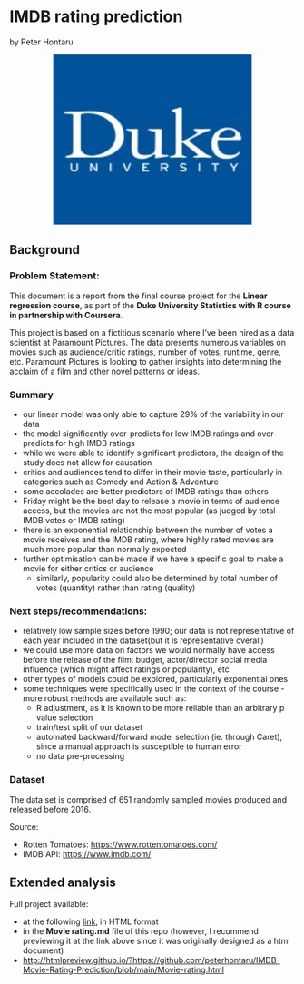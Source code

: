 IMDB rating prediction
================
by Peter Hontaru

<div style="text-align:center">

<img src="figures/dukesquare_blue.jpg" width="350" height="300">

</div>

## Background

### Problem Statement:

This document is a report from the final course project for the **Linear
regression course**, as part of the **Duke University Statistics with R
course in partnership with Coursera**.

This project is based on a fictitious scenario where I’ve been hired as
a data scientist at Paramount Pictures. The data presents numerous
variables on movies such as audience/critic ratings, number of votes,
runtime, genre, etc. Paramount Pictures is looking to gather insights
into determining the acclaim of a film and other novel patterns or
ideas.

### Summary

-   our linear model was only able to capture 29% of the variability in
    our data
-   the model significantly over-predicts for low IMDB ratings and
    over-predicts for high IMDB ratings
-   while we were able to identify significant predictors, the design of
    the study does not allow for causation
-   critics and audiences tend to differ in their movie taste,
    particularly in categories such as Comedy and Action & Adventure
-   some accolades are better predictors of IMDB ratings than others
-   Friday might be the best day to release a movie in terms of audience
    access, but the movies are not the most popular (as judged by total
    IMDB votes or IMDB rating)
-   there is an exponential relationship between the number of votes a
    movie receives and the IMDB rating, where highly rated movies are
    much more popular than normally expected
-   further optimisation can be made if we have a specific goal to make
    a movie for either critics or audience
    -   similarly, popularity could also be determined by total number
        of votes (quantity) rather than rating (quality)

### Next steps/recommendations:

-   relatively low sample sizes before 1990; our data is not
    representative of each year included in the dataset(but it is
    representative overall)
-   we could use more data on factors we would normally have access
    before the release of the film: budget, actor/director social media
    influence (which might affect ratings or popularity), etc
-   other types of models could be explored, particularly exponential
    ones
-   some techniques were specifically used in the context of the
    course - more robust methods are available such as:
    -   R adjustment, as it is known to be more reliable than an
        arbitrary p value selection
    -   train/test split of our dataset
    -   automated backward/forward model selection (ie. through Caret),
        since a manual approach is susceptible to human error
    -   no data pre-processing

### Dataset

The data set is comprised of 651 randomly sampled movies produced and
released before 2016.

Source:

-   Rotten Tomatoes: <https://www.rottentomatoes.com/>
-   IMDB API: <https://www.imdb.com/>

## Extended analysis

Full project available:

-   at the following
    [link](http://htmlpreview.github.io/?https://github.com/peterhontaru/IMDB-Movie-Rating-Prediction/blob/main/Movie-rating.html),
    in HTML format
-   in the **Movie rating.md** file of this repo (however, I recommend
    previewing it at the link above since it was originally designed as
    a html document)
-   <http://htmlpreview.github.io/?https://github.com/peterhontaru/IMDB-Movie-Rating-Prediction/blob/main/Movie-rating.html>

